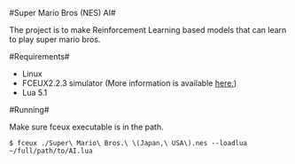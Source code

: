 #Super Mario Bros (NES) AI#

The project is to make Reinforcement Learning based models that can learn to play super mario bros. 

#Requirements#

- Linux
- FCEUX2.2.3 simulator (More information is available [here.](http://www.fceux.com/web/home.html))
- Lua 5.1

#Running#

Make sure fceux executable is in the path.

```
$ fceux ./Super\ Mario\ Bros.\ \(Japan,\ USA\).nes --loadlua ~/full/path/to/AI.lua
```